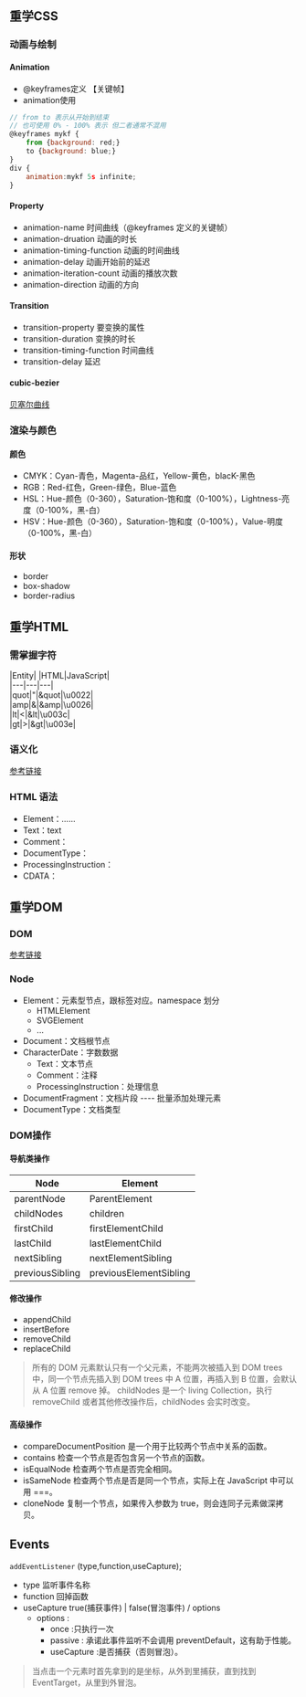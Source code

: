 ## 重学CSS
### 动画与绘制
#### Animation

- @keyframes定义 【关键帧】
- animation使用
```js
// from to 表示从开始到结束
// 也可使用 0% - 100% 表示 但二者通常不混用
@keyframes mykf {
    from {background: red;}
    to {background: blue;}
}
div {
    animation:mykf 5s infinite;
}
```
#### Property
- animation-name 时间曲线（@keyframes 定义的关键帧）
- animation-druation 动画的时长
- animation-timing-function 动画的时间曲线
- animation-delay 动画开始前的延迟
- animation-iteration-count 动画的播放次数
- animation-direction 动画的方向

#### Transition
- transition-property 要变换的属性
- transition-duration 变换的时长
- transition-timing-function 时间曲线
- transition-delay 延迟

#### cubic-bezier
[贝塞尔曲线](http://cubic-bezier.com/)

### 渲染与颜色
#### 颜色
- CMYK：Cyan-青色，Magenta-品红，Yellow-黄色，blacK-黑色
- RGB：Red-红色，Green-绿色，Blue-蓝色
- HSL：Hue-颜色（0-360），Saturation-饱和度（0-100%），Lightness-亮度（0-100%，黑-白）
- HSV：Hue-颜色（0-360），Saturation-饱和度（0-100%），Value-明度（0-100%，黑-白）

#### 形状
- border  
- box-shadow  
- border-radius

## 重学HTML
### 需掌握字符

|Entity|&nbsp;|HTML|JavaScript|  
|---|---|---|  
|quot|"|&quot|\u0022|  
|amp|&|&amp|\u0026|  
|lt|<|&lt|\u003c|  
|gt|>|&gt|\u003e|  



### 语义化
[参考链接](https://html.spec.whatwg.org/multipage/sections.html)
### HTML 语法
- Element：......
- Text：text
- Comment：
- DocumentType：<!Doctype html>
- ProcessingInstruction：
- CDATA：

## 重学DOM
### DOM
[参考链接](https://github.com/double202/Frontend-01-Template/blob/master/week09)

### Node
- Element：元素型节点，跟标签对应。namespace 划分
    - HTMLElement
    - SVGElement
    - ...
- Document：文档根节点
- CharacterDate：字数数据
    - Text：文本节点
    - Comment：注释
    - ProcessingInstruction：处理信息
- DocumentFragment：文档片段 ---- 批量添加处理元素
- DocumentType：文档类型

### DOM操作
#### 导航类操作
|Node|Element|  
|---|---|  
|parentNode|ParentElement|  
|childNodes|children|  
|firstChild|firstElementChild|  
|lastChild|lastElementChild|  
|nextSibling|nextElementSibling|  
|previousSibling|previousElementSibling| 

#### 修改操作
- appendChild
- insertBefore
- removeChild
- replaceChild
> 所有的 DOM 元素默认只有一个父元素，不能两次被插入到 DOM trees 中，同一个节点先插入到 DOM trees 中 A 位置，再插入到 B 位置，会默认从 A 位置 remove 掉。
> childNodes 是一个 living Collection，执行 removeChild 或者其他修改操作后，childNodes 会实时改变。

#### 高级操作
- compareDocumentPosition 是一个用于比较两个节点中关系的函数。
- contains 检查一个节点是否包含另一个节点的函数。
- isEqualNode 检查两个节点是否完全相同。
- isSameNode 检查两个节点是否是同一个节点，实际上在 JavaScript 中可以用 ===。
- cloneNode 复制一个节点，如果传入参数为 true，则会连同子元素做深拷贝。


## Events
`addEventListener` (type,function,useCapture);
- type 监听事件名称
- function 回掉函数
- useCapture true(捕获事件) | false(冒泡事件) / options 
  - options : 
    - once :只执行一次
    - passive :  承诺此事件监听不会调用 preventDefault，这有助于性能。
    - useCapture :是否捕获（否则冒泡）。

> 当点击一个元素时首先拿到的是坐标，从外到里捕获，直到找到 EventTarget，从里到外冒泡。



